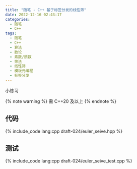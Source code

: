 ```yaml
---
title: "随笔 - C++ 基于标签分发的线性筛"
date: 2022-12-16 02:43:17
categories:
  - 随笔
  - C++
tags:
  - 随笔
  - C++
  - 算法
  - 数论
  - 素数/质数
  - 筛法
  - 线性筛
  - 模板元编程
  - 标签分发
---
```


小练习

{% note warning %}
需 C++20 及以上
{% endnote %}

<!-- more -->

## 代码

{% include_code lang:cpp draft-024/euler_seive.hpp %}

## 测试

{% include_code lang:cpp draft-024/euler_seive_test.cpp %}
